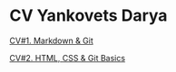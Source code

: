 # CV Yankovets Darya

[CV#1. Markdown & Git](https://DaryaYankovets.github.io/rsschool-cv/cv)

[CV#2. HTML, CSS & Git Basics](https://DaryaYankovets.github.io/rsschool-cv/)
